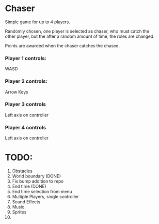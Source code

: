 # Chaser

Simple game for up to 4 players.

Randomly chosen, one player is selected as chaser, who must catch the other player, but the after a random amount of time, the roles are changed.

Points are awarded when the chaser catches the chasee.

### Player 1 controls:
WASD

### Player 2 controls:
Arrow Keys

### Player 3 controls

Left axis on controller

### Player 4 controls

Left axis on controller

# TODO:

1. Obstacles
2. World boundary (DONE)
3. Fix bump addition to repo
4. End time (DONE)
5. End time selection from menu
6. Multiple Players, single controller
7. Sound Effects
8. Music
9. Sprites
10. 
